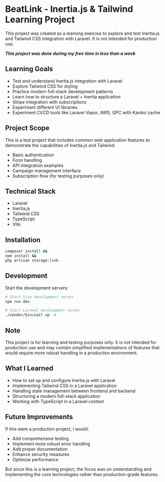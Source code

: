 # BeatLink - Inertia.js & Tailwind Learning Project

This project was created as a learning exercise to explore and test Inertia.js and Tailwind CSS integration with Laravel. It is not intended for production use.

***This project was done during my free time in less than a week***

## Learning Goals

- Test and understand Inertia.js integration with Laravel
- Explore Tailwind CSS for styling
- Practice modern full-stack development patterns
- Learn how to structure a Laravel + Inertia application
- Stripe integration with subscriptions
- Experiment different UI libraries
- Experiment CI/CD tools like Laravel Vapor, AWS, GPC with Kaniko cache

## Project Scope

This is a test project that includes common web application features to demonstrate the capabilities of Inertia.js and Tailwind:

- Basic authentication
- Form handling
- API integration examples
- Campaign management interface
- Subscription flow (for testing purposes only)

## Technical Stack

- Laravel
- Inertia.js
- Tailwind CSS
- TypeScript
- Vite

## Installation

```bash
composer install &&
npm install &&
php artisan storage:link
```

## Development

Start the development servers:

```bash
# Start Vite development server
npm run dev

# Start Laravel development server
./vendor/bin/sail up -d
```

## Note

This project is for learning and testing purposes only. It is not intended for production use and may contain simplified implementations of features that would require more robust handling in a production environment.

## What I Learned

- How to set up and configure Inertia.js with Laravel
- Implementing Tailwind CSS in a Laravel application
- Handling state management between frontend and backend
- Structuring a modern full-stack application
- Working with TypeScript in a Laravel context

## Future Improvements

If this were a production project, I would:
- Add comprehensive testing
- Implement more robust error handling
- Add proper documentation
- Enhance security measures
- Optimize performance

But since this is a learning project, the focus was on understanding and implementing the core technologies rather than production-grade features.